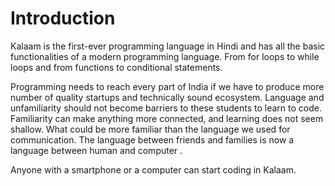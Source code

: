 # Introduction


Kalaam is the first-ever programming language in Hindi and has all the basic functionalities of a modern programming language. From for loops to while loops and from functions to conditional statements.

Programming needs to reach every part of India if we have to produce more number of quality startups and technically sound ecosystem. Language and unfamiliarity should not become barriers to these students to learn to code. Familiarity can make anything more connected, and learning does not seem shallow. What could be more familiar than the language we used for communication. The language between friends and families is now a language between human and computer .

Anyone with a smartphone or a computer can start coding in Kalaam.
